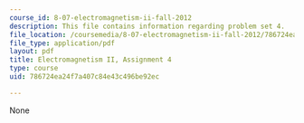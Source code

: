 ```yaml
---
course_id: 8-07-electromagnetism-ii-fall-2012
description: This file contains information regarding problem set 4.
file_location: /coursemedia/8-07-electromagnetism-ii-fall-2012/786724ea24f7a407c84e43c496be92ec_MIT8_07F12_pset04.pdf
file_type: application/pdf
layout: pdf
title: Electromagnetism II, Assignment 4
type: course
uid: 786724ea24f7a407c84e43c496be92ec

---
```

None